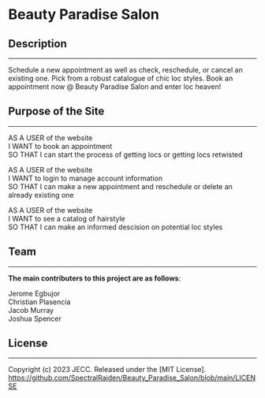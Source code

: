# **Beauty Paradise Salon**

## **Description**

---

Schedule a new appointment as well as check, reschedule, or cancel an existing one. Pick from a robust catalogue of chic loc styles. Book an appointment now @ Beauty Paradise Salon and enter loc heaven!

## **Purpose of the Site**

---

AS A USER of the website <br>
I WANT to book an appointment <br>
SO THAT I can start the process of getting locs or getting locs retwisted

AS A USER of the website <br>
I WANT to login to manage account information <br>
SO THAT I can make a new appointment and reschedule or delete an already existing one

AS A USER of the website <br>
I WANT to see a catalog of hairstyle <br>
SO THAT I can make an informed descision on potential loc styles

## **Team**

---
**The main contributers to this project are as follows**:

Jerome Egbujor <br>
Christian Plasencia <br>
Jacob Murray <br>
Joshua Spencer

## **License**

---

Copyright (c) 2023 JECC. Released under the [MIT License]. https://github.com/SpectralRaiden/Beauty_Paradise_Salon/blob/main/LICENSE